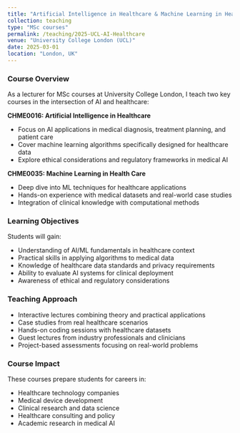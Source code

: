 ```yaml
---
title: "Artificial Intelligence in Healthcare & Machine Learning in Health Care"
collection: teaching
type: "MSc courses"
permalink: /teaching/2025-UCL-AI-Healthcare
venue: "University College London (UCL)"
date: 2025-03-01
location: "London, UK"
---
```


### Course Overview

As a lecturer for MSc courses at University College London, I teach two key courses in the intersection of AI and healthcare:

**CHME0016: Artificial Intelligence in Healthcare**
- Focus on AI applications in medical diagnosis, treatment planning, and patient care
- Cover machine learning algorithms specifically designed for healthcare data
- Explore ethical considerations and regulatory frameworks in medical AI

**CHME0035: Machine Learning in Health Care**
- Deep dive into ML techniques for healthcare applications
- Hands-on experience with medical datasets and real-world case studies
- Integration of clinical knowledge with computational methods

### Learning Objectives

Students will gain:
- Understanding of AI/ML fundamentals in healthcare context
- Practical skills in applying algorithms to medical data
- Knowledge of healthcare data standards and privacy requirements
- Ability to evaluate AI systems for clinical deployment
- Awareness of ethical and regulatory considerations

### Teaching Approach

- Interactive lectures combining theory and practical applications
- Case studies from real healthcare scenarios
- Hands-on coding sessions with healthcare datasets
- Guest lectures from industry professionals and clinicians
- Project-based assessments focusing on real-world problems

### Course Impact

These courses prepare students for careers in:
- Healthcare technology companies
- Medical device development
- Clinical research and data science
- Healthcare consulting and policy
- Academic research in medical AI
